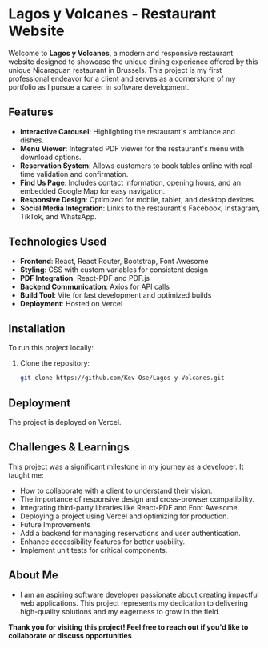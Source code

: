 # Lagos y Volcanes - Restaurant Website

Welcome to **Lagos y Volcanes**, a modern and responsive restaurant website designed to showcase the unique dining experience offered by this unique Nicaraguan restaurant in Brussels. This project is my first professional endeavor for a client and serves as a cornerstone of my portfolio as I pursue a career in software development.

## Features

- **Interactive Carousel**: Highlighting the restaurant's ambiance and dishes.
- **Menu Viewer**: Integrated PDF viewer for the restaurant's menu with download options.
- **Reservation System**: Allows customers to book tables online with real-time validation and confirmation.
- **Find Us Page**: Includes contact information, opening hours, and an embedded Google Map for easy navigation.
- **Responsive Design**: Optimized for mobile, tablet, and desktop devices.
- **Social Media Integration**: Links to the restaurant's Facebook, Instagram, TikTok, and WhatsApp.

## Technologies Used

- **Frontend**: React, React Router, Bootstrap, Font Awesome
- **Styling**: CSS with custom variables for consistent design
- **PDF Integration**: React-PDF and PDF.js
- **Backend Communication**: Axios for API calls
- **Build Tool**: Vite for fast development and optimized builds
- **Deployment**: Hosted on Vercel

## Installation

To run this project locally:

1. Clone the repository:
   ```sh
   git clone https://github.com/Kev-Ose/Lagos-y-Volcanes.git

## Deployment
The project is deployed on Vercel.

## Challenges & Learnings
This project was a significant milestone in my journey as a developer. It taught me:

- How to collaborate with a client to understand their vision.
- The importance of responsive design and cross-browser compatibility.
- Integrating third-party libraries like React-PDF and Font Awesome.
- Deploying a project using Vercel and optimizing for production.
- Future Improvements
- Add a backend for managing reservations and user authentication.
- Enhance accessibility features for better usability.
- Implement unit tests for critical components.

## About Me
- I am an aspiring software developer passionate about creating impactful web applications. This project represents my dedication to delivering high-quality solutions and my eagerness to grow in the field.

**Thank you for visiting this project! Feel free to reach out if you'd like to collaborate or discuss opportunities**
